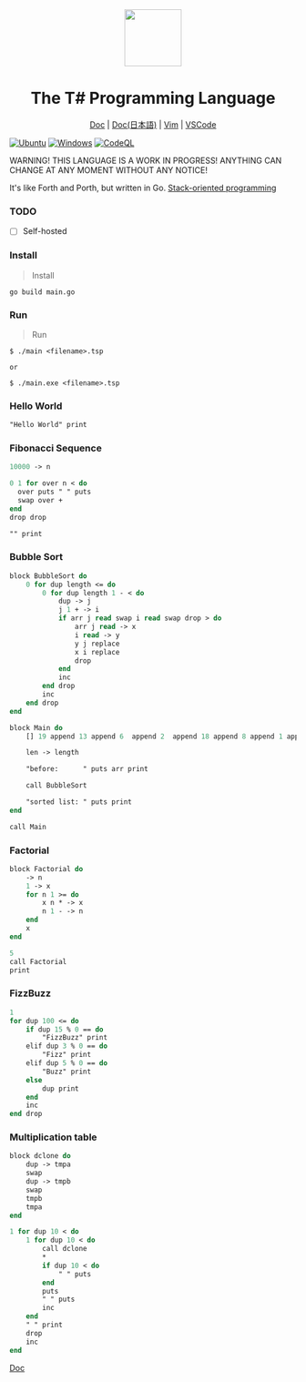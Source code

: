 <div align="center">    
    <img width="100px" src="https://user-images.githubusercontent.com/81926489/143374038-059715ef-a83d-479d-a8c3-56ea57b8cc8e.PNG">
    <h1> The T# Programming Language</h1>
    <a href="https://github.com/Tsharp-lang/Tsharp/blob/main/DOC/docs.md">Doc</a>
    |
    <a href="https://github.com/Tsharp-lang/Tsharp/blob/main/DOC/ドキュメント.md">Doc(日本語)</a>
    |
    <a href="https://github.com/Tsharp-lang/Tsharp/blob/main/editor/tsharp.vim">Vim</a>
    |
    <a href="https://marketplace.visualstudio.com/items?itemName=akamurasaki.tsharplanguage-color">VSCode</a>
</div>

[![Ubuntu](https://github.com/Tsharp-lang/Tsharp/actions/workflows/tsharp-ci-ubuntu.yml/badge.svg)](https://github.com/Tsharp-lang/Tsharp/actions/workflows/tsharp-ci-ubuntu.yml)
[![Windows](https://github.com/Tsharp-lang/Tsharp/actions/workflows/tsharp-ci-windows.yml/badge.svg)](https://github.com/Tsharp-lang/Tsharp/actions/workflows/tsharp-ci-windows.yml)
[![CodeQL](https://github.com/Tsharp-lang/Tsharp/actions/workflows/codeql-analysis.yml/badge.svg?branch=main)](https://github.com/Tsharp-lang/Tsharp/actions/workflows/codeql-analysis.yml)

WARNING! THIS LANGUAGE IS A WORK IN PROGRESS! ANYTHING CAN CHANGE AT ANY MOMENT WITHOUT ANY NOTICE!

It's like Forth and Porth, but written in Go.
<a href="https://en.wikipedia.org/wiki/Stack-oriented_programming">Stack-oriented programming</a>

### TODO
- [ ] Self-hosted

### Install

> Install
```
go build main.go
```

### Run

> Run
```
$ ./main <filename>.tsp

or

$ ./main.exe <filename>.tsp
```

### Hello World
```pascal
"Hello World" print
```

### Fibonacci Sequence
```pascal
10000 -> n

0 1 for over n < do
  over puts " " puts
  swap over +
end
drop drop

"" print
```

### Bubble Sort
```pascal
block BubbleSort do
    0 for dup length <= do
        0 for dup length 1 - < do
            dup -> j
            j 1 + -> i
            if arr j read swap i read swap drop > do
                arr j read -> x
                i read -> y
                y j replace
                x i replace
                drop
            end 
            inc
        end drop
        inc
    end drop
end

block Main do
    [] 19 append 13 append 6  append 2  append 18 append 8 append 1 append dup -> arr

    len -> length

    "before:      " puts arr print

    call BubbleSort

    "sorted list: " puts print
end

call Main
```

### Factorial
```pascal
block Factorial do
    -> n
    1 -> x
    for n 1 >= do
        x n * -> x
        n 1 - -> n
    end
    x
end

5
call Factorial
print
```

### FizzBuzz
```pascal
1 
for dup 100 <= do
    if dup 15 % 0 == do
        "FizzBuzz" print
    elif dup 3 % 0 == do
        "Fizz" print
    elif dup 5 % 0 == do
        "Buzz" print
    else
        dup print
    end
    inc
end drop
```

### Multiplication table
```pascal
block dclone do
    dup -> tmpa
    swap
    dup -> tmpb
    swap
    tmpb
    tmpa
end

1 for dup 10 < do
    1 for dup 10 < do
        call dclone
        *
        if dup 10 < do
            " " puts
        end
        puts
        " " puts
        inc
    end
    " " print
    drop
    inc
end
```

<a href="https://github.com/Tsharp-lang/Tsharp/blob/main/DOC/docs.md">Doc</a>

